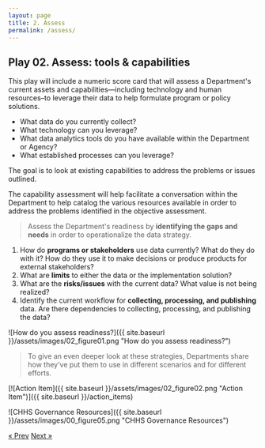 ```yaml
---
layout: page
title: 2. Assess
permalink: /assess/
---
```

## Play 02. Assess: tools & capabilities

This play will include a numeric score card that will assess a Department's current assets and capabilities—including technology and human resources–to leverage their data to help formulate program or policy solutions.

* What data do you currently collect?
* What technology can you leverage?
* What data analytics tools do you have available within the Department or Agency?
* What established processes can you leverage?

The goal is to look at existing capabilities to address the problems or issues outlined.

The capability assessment will help facilitate a conversation within the Department  to help catalog the various resources available in order to address the problems identified in the objective assessment.

>Assess the Department's readiness by **identifying the gaps and needs** in order to operationalize the data strategy.

1. How do **programs or stakeholders** use data currently? What do they do with it? How do they use it to make decisions or produce products for external stakeholders?
2. What are **limits** to either the data or the implementation solution?
3. What are the **risks/issues** with the current data? What value is not being realized?
4. Identify the current workflow for **collecting, processing, and publishing** data. Are there dependencies to collecting, processing, and publishing the data?

![How do you assess readiness?]({{ site.baseurl }}/assets/images/02_figure01.png "How do you assess readiness?")

>To give an even deeper look at these strategies, Departments share how they’ve put them to use in different scenarios and for different efforts.

[![Action Item]({{ site.baseurl }}/assets/images/02_figure02.png "Action Item")]({{ site.baseurl }}/action_items)

![CHHS Governance Resources]({{ site.baseurl }}/assets/images/00_figure05.png "CHHS Governance Resources")

<!-- Pagination -->
<div class="pagination">
  <a class="pagination-item older" href="{{ site.baseurl }}/define">&laquo; Prev</a>
  <a class="pagination-item newer" href="{{ site.baseurl }}/implement">Next &raquo;</a>
</div>
